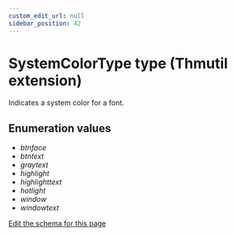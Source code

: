 ```yaml
---
custom_edit_url: null
sidebar_position: 42
---
```

# SystemColorType type (Thmutil extension)
Indicates a system color for a font.

## Enumeration values
- *btnface*
- *btntext*
- *graytext*
- *highlight*
- *highlighttext*
- *hotlight*
- *window*
- *windowtext*

[Edit the schema for this page](https://github.com/wixtoolset/web/blob/master/src/xsd4/thmutil.xsd)